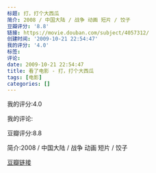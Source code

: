 ```yaml
---
标题: 打，打个大西瓜
简介: 2008 / 中国大陆 / 战争 动画 短片 / 饺子
豆瓣评分: '8.8'
链接: https://movie.douban.com/subject/4057312/
创建时间: '2009-10-21 22:54:47'
我的评分: '4.0'
标签:
评论:
date: 2009-10-21 22:54:47
title: 看了电影 - 打，打个大西瓜
tags: [电影]
categories: []
---
```


我的评分:4.0

我的评论:

豆瓣评分:8.8

简介:2008 / 中国大陆 / 战争 动画 短片 / 饺子

[豆瓣链接](https://movie.douban.com/subject/4057312/)

